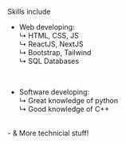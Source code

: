 Skills include <br>
- Web developing: <br>
↳ HTML, CSS, JS <br>
↳ ReactJS, NextJS <br>
↳ Bootstrap, Tailwind <br>
↳ SQL Databases <br>
<br>

- Software developing: <Br>
  ↳ Great knowledge of python <br>
  ↳ Good knowledge of C++ <br>
 <br> 
- & More technicial stuff!
